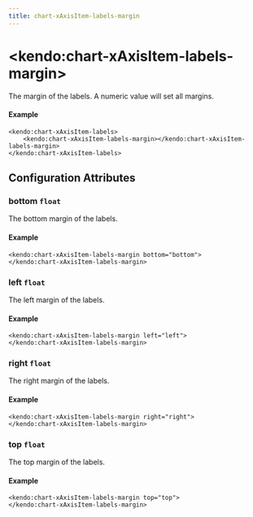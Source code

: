 ```yaml
---
title: chart-xAxisItem-labels-margin
---
```


# \<kendo:chart-xAxisItem-labels-margin\>

The margin of the labels. A numeric value will set all margins.

#### Example
    <kendo:chart-xAxisItem-labels>
        <kendo:chart-xAxisItem-labels-margin></kendo:chart-xAxisItem-labels-margin>
    </kendo:chart-xAxisItem-labels>

## Configuration Attributes

### bottom `float`

The bottom margin of the labels.

#### Example
    <kendo:chart-xAxisItem-labels-margin bottom="bottom">
    </kendo:chart-xAxisItem-labels-margin>

### left `float`

The left margin of the labels.

#### Example
    <kendo:chart-xAxisItem-labels-margin left="left">
    </kendo:chart-xAxisItem-labels-margin>

### right `float`

The right margin of the labels.

#### Example
    <kendo:chart-xAxisItem-labels-margin right="right">
    </kendo:chart-xAxisItem-labels-margin>

### top `float`

The top margin of the labels.

#### Example
    <kendo:chart-xAxisItem-labels-margin top="top">
    </kendo:chart-xAxisItem-labels-margin>

